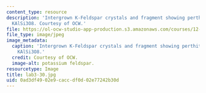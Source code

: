 ```yaml
---
content_type: resource
description: 'Intergrown K-Feldspar crystals and fragment showing perthite lamelli:
  KAlSi3O8. Courtesy of OCW.'
file: https://ol-ocw-studio-app-production.s3.amazonaws.com/courses/12-108-structure-of-earth-materials-fall-2004/0ad3df4902e9caccdf0d02e77242b30d_lab3-30.jpg
file_type: image/jpeg
image_metadata:
  caption: 'Intergrown K-Feldspar crystals and fragment showing perthite lamelli:
    KAlSi3O8.'
  credit: Courtesy of OCW.
  image-alt: potassium feldspar.
resourcetype: Image
title: lab3-30.jpg
uid: 0ad3df49-02e9-cacc-df0d-02e77242b30d
---
```

